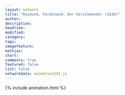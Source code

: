 ```yaml
---
layout: network
title: "Raimund, Ferdinand: Der Verschwender (1834)"
author:
description:
headline:
modified:
category:
tags:
imagefeature: 
mathjax: 
chart: 
comments: true
featured: false
list: false
networkdata: animation241.js
---
```

{% include animation.html %}
